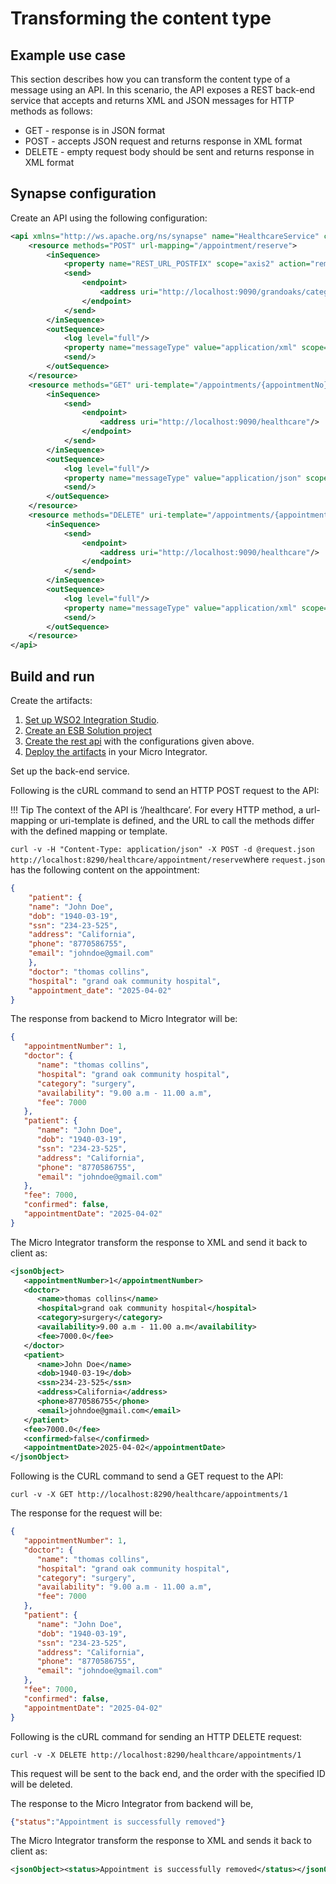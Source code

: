 # Transforming the content type
## Example use case  
This section describes how you can transform the content type of a message using an API. In this scenario, the API exposes a REST back-end service that accepts and returns XML and JSON messages for HTTP methods as follows:
    
-   GET - response is in JSON format
-   POST - accepts JSON request and returns response in XML format
-   DELETE - empty request body should be sent and returns response in XML format 
    
## Synapse configuration
    
Create an API using the following configuration:
    
```xml
<api xmlns="http://ws.apache.org/ns/synapse" name="HealthcareService" context="/healthcare">
    <resource methods="POST" url-mapping="/appointment/reserve">
        <inSequence>
            <property name="REST_URL_POSTFIX" scope="axis2" action="remove"/>
            <send>
                <endpoint>
                    <address uri="http://localhost:9090/grandoaks/categories/surgery/reserve"/>
                </endpoint>
            </send>
        </inSequence>
        <outSequence>
            <log level="full"/>
            <property name="messageType" value="application/xml" scope="axis2"/>
            <send/>
        </outSequence>
    </resource>
    <resource methods="GET" uri-template="/appointments/{appointmentNo}">
        <inSequence>
            <send>
                <endpoint>
                    <address uri="http://localhost:9090/healthcare"/>
                </endpoint>
            </send>
        </inSequence>
        <outSequence>
            <log level="full"/>
            <property name="messageType" value="application/json" scope="axis2"/>
            <send/>
        </outSequence>
    </resource>
    <resource methods="DELETE" uri-template="/appointments/{appointmentNo}">
        <inSequence>
            <send>
                <endpoint>
                    <address uri="http://localhost:9090/healthcare"/>
                </endpoint>
            </send>
        </inSequence>
        <outSequence>
            <log level="full"/>
            <property name="messageType" value="application/xml" scope="axis2"/>
            <send/>
        </outSequence>
    </resource>
</api>
```
    
## Build and run

Create the artifacts:

1. [Set up WSO2 Integration Studio](../../../../develop/installing-WSO2-Integration-Studio).
2. [Create an ESB Solution project](../../../../develop/creating-projects/#esb-config-project)
3. [Create the rest api](../../../../develop/creating-artifacts/creating-an-api) with the configurations given above.
4. [Deploy the artifacts](../../../../develop/deploy-and-run) in your Micro Integrator.

Set up the back-end service.
  
Following is the cURL command to send an HTTP POST request to the API:

!!! Tip
    The context of the API is ‘/healthcare’. For every HTTP method, a url-mapping or uri-template is defined, and the URL to call the methods differ with the defined mapping or template.
    
`curl -v -H "Content-Type: application/json" -X POST -d @request.json http://localhost:8290/healthcare/appointment/reserve`where `request.json` has the following content on the appointment:
    
```json
{
    "patient": {
    "name": "John Doe",
    "dob": "1940-03-19",
    "ssn": "234-23-525",
    "address": "California",
    "phone": "8770586755",
    "email": "johndoe@gmail.com"
    },
    "doctor": "thomas collins",
    "hospital": "grand oak community hospital",
    "appointment_date": "2025-04-02"
}
```
The response from backend to Micro Integrator will be:

```json
{
   "appointmentNumber": 1,
   "doctor": {
      "name": "thomas collins",
      "hospital": "grand oak community hospital",
      "category": "surgery",
      "availability": "9.00 a.m - 11.00 a.m",
      "fee": 7000
   },
   "patient": {
      "name": "John Doe",
      "dob": "1940-03-19",
      "ssn": "234-23-525",
      "address": "California",
      "phone": "8770586755",
      "email": "johndoe@gmail.com"
   },
   "fee": 7000,
   "confirmed": false,
   "appointmentDate": "2025-04-02"
}
```

The Micro Integrator transform the response to XML and send it back to client as:

```xml
<jsonObject>
   <appointmentNumber>1</appointmentNumber>
   <doctor>
      <name>thomas collins</name>
      <hospital>grand oak community hospital</hospital>
      <category>surgery</category>
      <availability>9.00 a.m - 11.00 a.m</availability>
      <fee>7000.0</fee>
   </doctor>
   <patient>
      <name>John Doe</name>
      <dob>1940-03-19</dob>
      <ssn>234-23-525</ssn>
      <address>California</address>
      <phone>8770586755</phone>
      <email>johndoe@gmail.com</email>
   </patient>
   <fee>7000.0</fee>
   <confirmed>false</confirmed>
   <appointmentDate>2025-04-02</appointmentDate>
</jsonObject>
```

Following is the CURL command to send a GET request to the API:
    
` curl -v -X GET http://localhost:8290/healthcare/appointments/1                        `
    
The response for the request will be:
    
```json
{
   "appointmentNumber": 1,
   "doctor": {
      "name": "thomas collins",
      "hospital": "grand oak community hospital",
      "category": "surgery",
      "availability": "9.00 a.m - 11.00 a.m",
      "fee": 7000
   },
   "patient": {
      "name": "John Doe",
      "dob": "1940-03-19",
      "ssn": "234-23-525",
      "address": "California",
      "phone": "8770586755",
      "email": "johndoe@gmail.com"
   },
   "fee": 7000,
   "confirmed": false,
   "appointmentDate": "2025-04-02"
}
```

Following is the cURL command for sending an HTTP DELETE request:
    
`curl -v -X DELETE http://localhost:8290/healthcare/appointments/1                            `
    
This request will be sent to the back end, and the order with the specified ID will be deleted.

The response to the Micro Integrator from backend will be,

```json
{"status":"Appointment is successfully removed"}
```

The Micro Integrator transform the response to XML and sends it back to client as:

```xml
<jsonObject><status>Appointment is successfully removed</status></jsonObject>
```